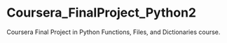 # Coursera_FinalProject_Python2
Coursera Final Project in Python Functions, Files, and Dictionaries course.
